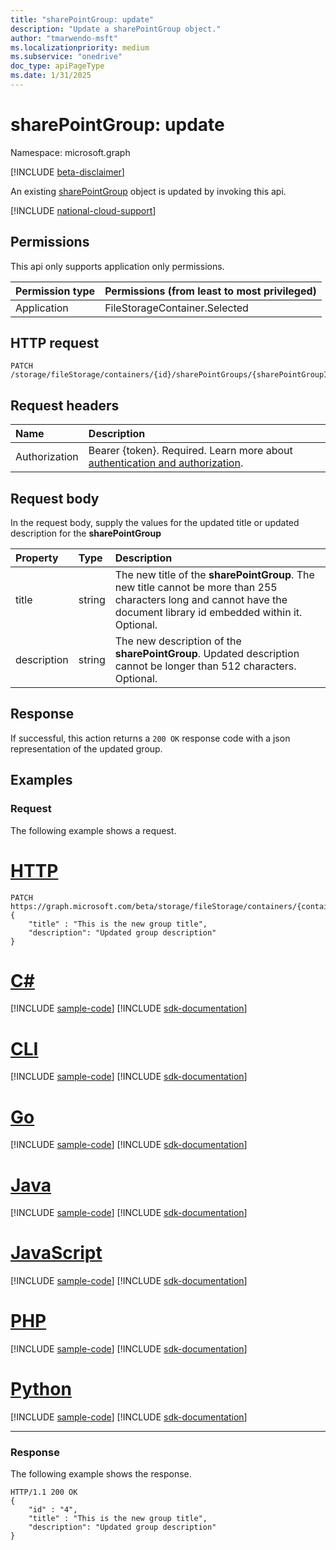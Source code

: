 ```yaml
---
title: "sharePointGroup: update"
description: "Update a sharePointGroup object."
author: "tmarwendo-msft"
ms.localizationpriority: medium
ms.subservice: "onedrive"
doc_type: apiPageType
ms.date: 1/31/2025
---
```


# sharePointGroup: update  

Namespace: microsoft.graph

[!INCLUDE [beta-disclaimer](../../includes/beta-disclaimer.md)]

An existing [sharePointGroup](../resources/sharepointgroup.md) object is updated by invoking this api.

[!INCLUDE [national-cloud-support](../../includes/global-us.md)]

## Permissions

This api only supports application only permissions.

|Permission type|Permissions (from least to most privileged)|
|:---|:---|
|Application|FileStorageContainer.Selected|

## HTTP request

<!-- {
  "blockType": "ignored"
}
-->
``` http
PATCH /storage/fileStorage/containers/{id}/sharePointGroups/{sharePointGroupId}
```

## Request headers

|Name|Description|
|:---|:---|
|Authorization|Bearer {token}. Required. Learn more about [authentication and authorization](/graph/auth/auth-concepts).|

## Request body
In the request body, supply the values for the updated title or updated description for the **sharePointGroup**

|Property|Type|Description|
|:---|:---|:---|
|title|string|The new title of the **sharePointGroup**. The new title cannot be more than 255 characters long and cannot have the document library id embedded within it. Optional.|
|description|string|The new description of the **sharePointGroup**. Updated description cannot be longer than 512 characters. Optional.|


## Response

If successful, this action returns a `200 OK` response code with a json representation of the updated group.

## Examples

### Request

The following example shows a request.

# [HTTP](#tab/http)
<!-- {
  "blockType": "request",
  "name": "update_sharepointgroup"
}
-->
``` http
PATCH https://graph.microsoft.com/beta/storage/fileStorage/containers/{containerId}/sharePointGroups/{sharePointGroupId}
{
    "title" : "This is the new group title",
    "description": "Updated group description"
}
```

# [C#](#tab/csharp)
[!INCLUDE [sample-code](../includes/snippets/csharp/activate-filestoragecontainer-csharp-snippets.md)]
[!INCLUDE [sdk-documentation](../includes/snippets/snippets-sdk-documentation-link.md)]

# [CLI](#tab/cli)
[!INCLUDE [sample-code](../includes/snippets/cli/activate-filestoragecontainer-cli-snippets.md)]
[!INCLUDE [sdk-documentation](../includes/snippets/snippets-sdk-documentation-link.md)]

# [Go](#tab/go)
[!INCLUDE [sample-code](../includes/snippets/go/activate-filestoragecontainer-go-snippets.md)]
[!INCLUDE [sdk-documentation](../includes/snippets/snippets-sdk-documentation-link.md)]

# [Java](#tab/java)
[!INCLUDE [sample-code](../includes/snippets/java/activate-filestoragecontainer-java-snippets.md)]
[!INCLUDE [sdk-documentation](../includes/snippets/snippets-sdk-documentation-link.md)]

# [JavaScript](#tab/javascript)
[!INCLUDE [sample-code](../includes/snippets/javascript/activate-filestoragecontainer-javascript-snippets.md)]
[!INCLUDE [sdk-documentation](../includes/snippets/snippets-sdk-documentation-link.md)]

# [PHP](#tab/php)
[!INCLUDE [sample-code](../includes/snippets/php/activate-filestoragecontainer-php-snippets.md)]
[!INCLUDE [sdk-documentation](../includes/snippets/snippets-sdk-documentation-link.md)]

# [Python](#tab/python)
[!INCLUDE [sample-code](../includes/snippets/python/activate-filestoragecontainer-python-snippets.md)]
[!INCLUDE [sdk-documentation](../includes/snippets/snippets-sdk-documentation-link.md)]

---

### Response

The following example shows the response.

<!-- {
  "blockType": "response",
  "truncated": true
}
-->
``` http
HTTP/1.1 200 OK
{
    "id" : "4",
    "title" : "This is the new group title",
    "description": "Updated group description"
}
```